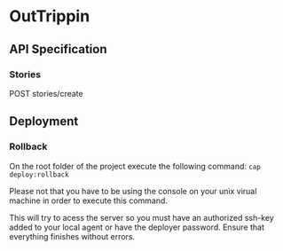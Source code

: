 # OutTrippin

## API Specification
### Stories
POST stories/create

## Deployment

### Rollback
On the root folder of the project execute the following command:
``cap deploy:rollback``

Please not that you have to be using the console on your unix virual machine in order to execute this command.

This will try to acess the server so you must have an authorized ssh-key added to your local agent or have the deployer password.
Ensure that everything finishes without errors.